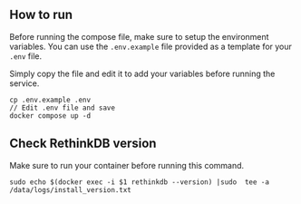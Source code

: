 ## How to run

Before running the compose file, make sure to setup the environment variables.
You can use the `.env.example` file provided as a template for your `.env` file.

Simply copy the file and edit it to add your variables before running the service.
```
cp .env.example .env
// Edit .env file and save
docker compose up -d
``` 
 
## Check RethinkDB version

Make sure to run your container before running this command.
```
sudo echo $(docker exec -i $1 rethinkdb --version) |sudo  tee -a /data/logs/install_version.txt
```
